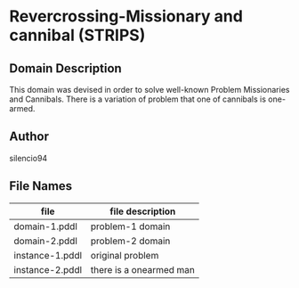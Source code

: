 # Revercrossing-Missionary and cannibal (STRIPS)

## Domain Description

This domain was devised in order to solve well-known Problem Missionaries and Cannibals.
There is a variation of problem that one of cannibals is one-armed.

## Author

silencio94

## File Names

| file            | file description        |
|-----------------|-------------------------|
| domain-1.pddl   | problem-1 domain        |
| domain-2.pddl   | problem-2 domain        |
| instance-1.pddl | original problem        |
| instance-2.pddl | there is a onearmed man |
